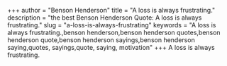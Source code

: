 +++
author = "Benson Henderson"
title = "A loss is always frustrating."
description = "the best Benson Henderson Quote: A loss is always frustrating."
slug = "a-loss-is-always-frustrating"
keywords = "A loss is always frustrating.,benson henderson,benson henderson quotes,benson henderson quote,benson henderson sayings,benson henderson saying,quotes, sayings,quote, saying, motivation"
+++
A loss is always frustrating.
